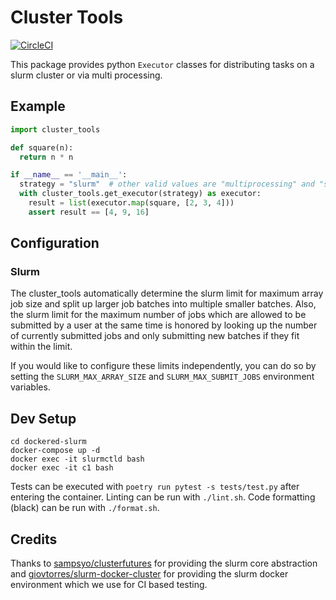 # Cluster Tools

[![CircleCI](https://circleci.com/gh/scalableminds/cluster_tools/tree/master.svg?style=svg)](https://circleci.com/gh/scalableminds/cluster_tools/tree/master)

This package provides python `Executor` classes for distributing tasks on a slurm cluster or via multi processing.


## Example

```python
import cluster_tools

def square(n):
  return n * n

if __name__ == '__main__':
  strategy = "slurm"  # other valid values are "multiprocessing" and "sequential"
  with cluster_tools.get_executor(strategy) as executor:
    result = list(executor.map(square, [2, 3, 4]))
    assert result == [4, 9, 16]
```

## Configuration

### Slurm

The cluster_tools automatically determine the slurm limit for maximum array job size and split up larger job batches into multiple smaller batches.
Also, the slurm limit for the maximum number of jobs which are allowed to be submitted by a user at the same time is honored by looking up the number of currently submitted jobs and only submitting new batches if they fit within the limit.

If you would like to configure these limits independently, you can do so by setting the `SLURM_MAX_ARRAY_SIZE` and `SLURM_MAX_SUBMIT_JOBS` environment variables.

## Dev Setup

```
cd dockered-slurm
docker-compose up -d
docker exec -it slurmctld bash
docker exec -it c1 bash
```

Tests can be executed with `poetry run pytest -s tests/test.py` after entering the container.
Linting can be run with `./lint.sh`.
Code formatting (black) can be run with `./format.sh`.

## Credits

Thanks to [sampsyo/clusterfutures](https://github.com/sampsyo/clusterfutures) for providing the slurm core abstraction and [giovtorres/slurm-docker-cluster](https://github.com/giovtorres/slurm-docker-cluster) for providing the slurm docker environment which we use for CI based testing.
